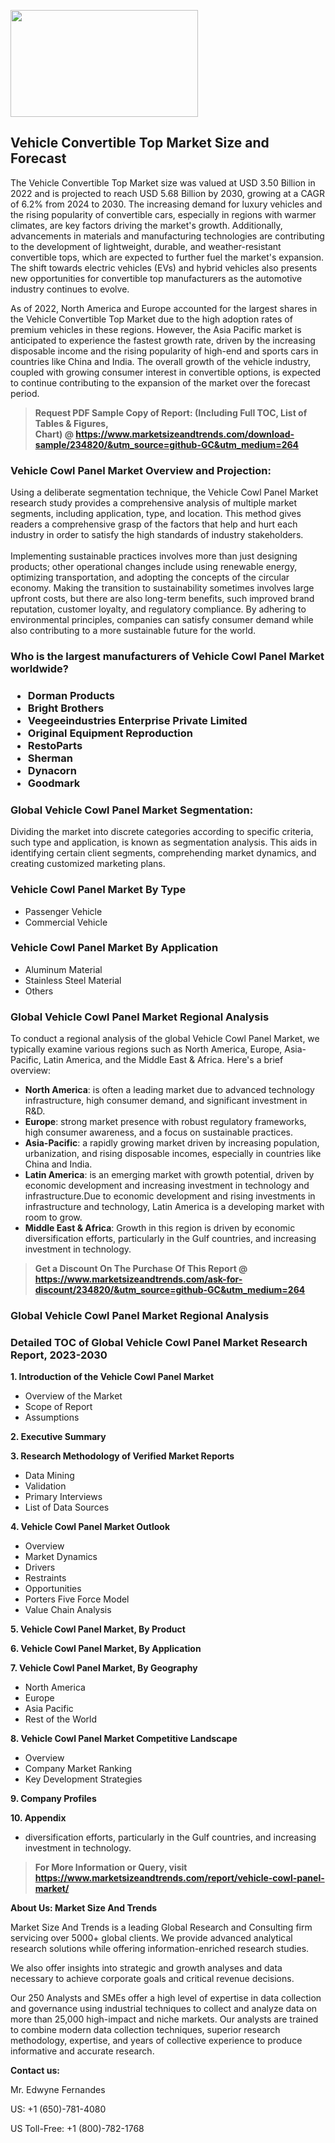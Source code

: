 <p><img class="alignnone size-medium wp-image-20088" src="https://ffe5etoiles.com/wp-content/uploads/2024/12/MST1-300x171.png" alt="" width="300" height="171" /></p><h2>Vehicle Convertible Top Market Size and Forecast</h2><p>The Vehicle Convertible Top Market size was valued at USD 3.50 Billion in 2022 and is projected to reach USD 5.68 Billion by 2030, growing at a CAGR of 6.2% from 2024 to 2030. The increasing demand for luxury vehicles and the rising popularity of convertible cars, especially in regions with warmer climates, are key factors driving the market's growth. Additionally, advancements in materials and manufacturing technologies are contributing to the development of lightweight, durable, and weather-resistant convertible tops, which are expected to further fuel the market's expansion. The shift towards electric vehicles (EVs) and hybrid vehicles also presents new opportunities for convertible top manufacturers as the automotive industry continues to evolve.</p><p>As of 2022, North America and Europe accounted for the largest shares in the Vehicle Convertible Top Market due to the high adoption rates of premium vehicles in these regions. However, the Asia Pacific market is anticipated to experience the fastest growth rate, driven by the increasing disposable income and the rising popularity of high-end and sports cars in countries like China and India. The overall growth of the vehicle industry, coupled with growing consumer interest in convertible options, is expected to continue contributing to the expansion of the market over the forecast period.</p></p><blockquote id="" class=""><strong>Request PDF Sample Copy of Report: (Including Full TOC, List of Tables &amp; Figures, Chart)&nbsp;@&nbsp;<strong><a href="https://www.marketsizeandtrends.com/download-sample/234820/&utm_source=github-GC&utm_medium=264" target="_blank">https://www.marketsizeandtrends.com/download-sample/234820/&utm_source=github-GC&utm_medium=264</a></strong></strong></blockquote><h3 id="" class="">Vehicle Cowl Panel Market&nbsp;Overview and Projection:</h3><p id="" class="">Using a deliberate segmentation technique, the Vehicle Cowl Panel Market research study provides a comprehensive analysis of multiple market segments, including application, type, and location. This method gives readers a comprehensive grasp of the factors that help and hurt each industry in order to satisfy the high standards of industry stakeholders. <br /> <br />Implementing sustainable practices involves more than just designing products; other operational changes include using renewable energy, optimizing transportation, and adopting the concepts of the circular economy. Making the transition to sustainability sometimes involves large upfront costs, but there are also long-term benefits, such improved brand reputation, customer loyalty, and regulatory compliance. By adhering to environmental principles, companies can satisfy consumer demand while also contributing to a more sustainable future for the world.</p><h3 id="" class="">Who is the largest manufacturers of&nbsp;Vehicle Cowl Panel Market worldwide?</h3><h3 class=""><p><ul><li>Dorman Products </li><li> Bright Brothers </li><li> Veegeeindustries Enterprise Private Limited </li><li> Original Equipment Reproduction </li><li> RestoParts </li><li> Sherman </li><li> Dynacorn </li><li> Goodmark</li></ul></p></h3><h3 id="" class="">Global&nbsp;Vehicle Cowl Panel Market Segmentation:</h3><p id="" class="">Dividing the market into discrete categories according to specific criteria, such type and application, is known as segmentation analysis. This aids in identifying certain client segments, comprehending market dynamics, and creating customized marketing plans.</p><h3 id="" class="">Vehicle Cowl Panel Market&nbsp;By Type</h3><p><p><ul><li>Passenger Vehicle</li><li> Commercial Vehicle</p></li></ul></p></p><h3 id="" class="">Vehicle Cowl Panel Market&nbsp;By Application</h3><p class=""><p><ul><li>Aluminum Material</li><li> Stainless Steel Material</li><li> Others</li></ul></p></p><h3 id="" class="">Global Vehicle Cowl Panel Market Regional Analysis</h3><p id="" class="">To conduct a regional analysis of the global Vehicle Cowl Panel Market, we typically examine various regions such as North America, Europe, Asia-Pacific, Latin America, and the Middle East &amp; Africa. Here's a brief overview:</p><ul><li><strong>North America</strong>: is often a leading market due to advanced technology infrastructure, high consumer demand, and significant investment in R&amp;D.</li><li><strong>Europe</strong>: strong market presence with robust regulatory frameworks, high consumer awareness, and a focus on sustainable practices.</li><li><strong>Asia-Pacific</strong>: a rapidly growing market driven by increasing population, urbanization, and rising disposable incomes, especially in countries like China and India.</li><li><strong>Latin America</strong>: is an emerging market with growth potential, driven by economic development and increasing investment in technology and infrastructure.Due to economic development and rising investments in infrastructure and technology, Latin America is a developing market with room to grow.</li><li><strong>Middle East &amp; Africa</strong>: Growth in this region is driven by economic diversification efforts, particularly in the Gulf countries, and increasing investment in technology.</li></ul><blockquote id="" class=""><strong>Get a Discount On The Purchase Of This Report @ <strong><a href="https://www.marketsizeandtrends.com/ask-for-discount/234820/&utm_source=github-GC&utm_medium=264" target="_blank">https://www.marketsizeandtrends.com/ask-for-discount/234820/&utm_source=github-GC&utm_medium=264</a></strong></strong></blockquote><h3 id="" class="">Global Vehicle Cowl Panel Market Regional Analysis</h3><h3 id="" class="">Detailed TOC of Global Vehicle Cowl Panel Market Research Report, 2023-2030</h3><p id="" class=""><strong>1. Introduction of the Vehicle Cowl Panel Market</strong></p><ul><li>Overview of the Market</li><li>Scope of Report</li><li>Assumptions</li></ul><p id="" class=""><strong>2. Executive Summary</strong></p><p id="" class=""><strong>3. Research Methodology of Verified Market Reports</strong></p><ul><li>Data Mining</li><li>Validation</li><li>Primary Interviews</li><li>List of Data Sources</li></ul><p id="" class=""><strong>4. Vehicle Cowl Panel Market Outlook</strong></p><ul><li>Overview</li><li>Market Dynamics</li><li>Drivers</li><li>Restraints</li><li>Opportunities</li><li>Porters Five Force Model</li><li>Value Chain Analysis</li></ul><p id="" class=""><strong>5. Vehicle Cowl Panel Market, By Product</strong></p><p id="" class=""><strong>6. Vehicle Cowl Panel Market, By Application</strong></p><p id="" class=""><strong>7. Vehicle Cowl Panel Market, By Geography</strong></p><ul><li>North America</li><li>Europe</li><li>Asia Pacific</li><li>Rest of the World</li></ul><p id="" class=""><strong>8. Vehicle Cowl Panel Market Competitive Landscape</strong></p><ul><li>Overview</li><li>Company Market Ranking</li><li>Key Development Strategies</li></ul><p id="" class=""><strong>9. Company Profiles</strong></p><p id="" class=""><strong>10. Appendix</strong></p><ul><li>diversification efforts, particularly in the Gulf countries, and increasing investment in technology.</li></ul><blockquote id="" class=""><strong>For More Information or Query, visit <strong><strong><a href="https://www.marketsizeandtrends.com/report/vehicle-cowl-panel-market/" target="_blank">https://www.marketsizeandtrends.com/report/vehicle-cowl-panel-market/</a></strong></strong></strong></blockquote><p id="" class=""><strong>About Us: Market Size And Trends</strong></p><p id="" class="">Market Size And Trends is a leading Global Research and Consulting firm servicing over 5000+ global clients. We provide advanced analytical research solutions while offering information-enriched research studies.</p><p id="" class="">We also offer insights into strategic and growth analyses and data necessary to achieve corporate goals and critical revenue decisions.</p><p id="" class="">Our 250 Analysts and SMEs offer a high level of expertise in data collection and governance using industrial techniques to collect and analyze data on more than 25,000 high-impact and niche markets. Our analysts are trained to combine modern data collection techniques, superior research methodology, expertise, and years of collective experience to produce informative and accurate research.</p><p id="" class=""><strong>Contact us:</strong></p><p id="" class="">Mr. Edwyne Fernandes</p><p id="" class="">US: +1 (650)-781-4080</p><p id="" class="">US Toll-Free: +1 (800)-782-1768</p>
